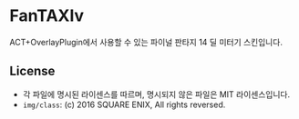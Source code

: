 FanTAXIv
========

ACT+OverlayPlugin에서 사용할 수 있는 파이널 판타지 14 딜 미터기 스킨입니다.


License
-------

* 각 파일에 명시된 라이센스를 따르며, 명시되지 않은 파일은 MIT 라이센스입니다.
* `img/class`: (c) 2016 SQUARE ENIX, All rights reversed.
